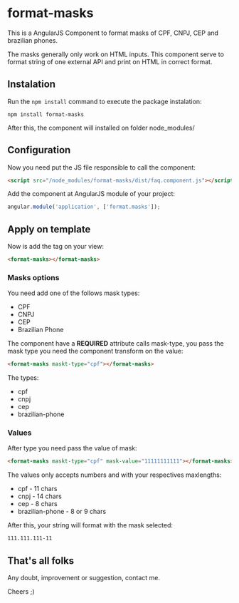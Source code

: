 # format-masks
This is a AngularJS Component to format masks of CPF, CNPJ, CEP and brazilian phones.

The masks generally only work on HTML inputs. This component serve to format string of one external API and print on HTML in correct format.

## Instalation

Run the `npm install` command to execute the package instalation:

```
npm install format-masks
```

After this, the component will installed on folder node_modules/

## Configuration

Now you need put the JS file responsible to call the component:

```html
<script src="/node_modules/format-masks/dist/faq.component.js"></script>
```

Add the component at AngularJS module of your project:

```javascript
angular.module('application', ['format.masks']);
```

## Apply on template

Now is add the tag on your view:

```html
<format-masks></format-masks>
```

### Masks options

You need add one of the follows mask types:

* CPF
* CNPJ
* CEP
* Brazilian Phone

The component have a **REQUIRED** attribute calls mask-type, you pass the mask type you need the component transform on the value:

```html
<format-masks maskt-type="cpf"></format-masks>
```

The types:

* cpf
* cnpj
* cep
* brazilian-phone

### Values

After type you need pass the value of mask:

```html
<format-masks maskt-type="cpf" mask-value="11111111111"></format-masks>
```

The values only accepts numbers and with your respectives maxlengths:

* cpf - 11 chars
* cnpj - 14 chars
* cep - 8 chars
* brazilian-phone - 8 or 9 chars

After this, your string will format with the mask selected:

```html
111.111.111-11
```

## That's all folks

Any doubt, improvement or suggestion, contact me.

Cheers ;)
